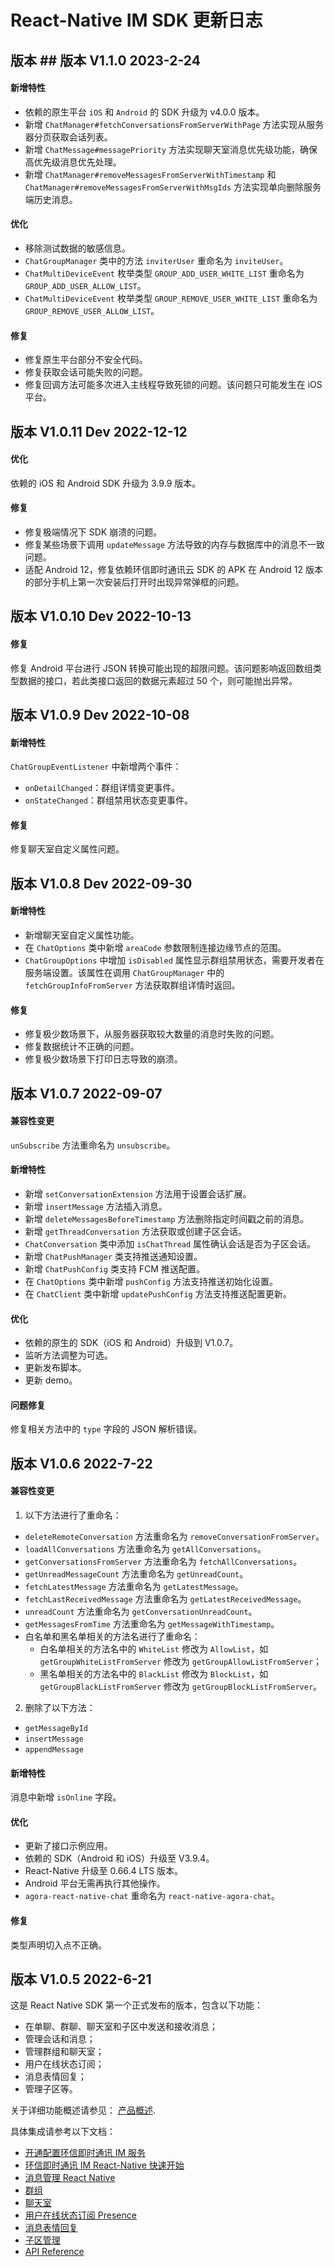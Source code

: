 # React-Native IM SDK 更新日志

<Toc />

## 版本 ## 版本 V1.1.0 2023-2-24

#### 新增特性

- 依赖的原生平台 `iOS` 和 `Android` 的 SDK 升级为 v4.0.0 版本。
- 新增 `ChatManager#fetchConversationsFromServerWithPage` 方法实现从服务器分页获取会话列表。
- 新增 `ChatMessage#messagePriority` 方法实现聊天室消息优先级功能，确保高优先级消息优先处理。
- 新增 `ChatManager#removeMessagesFromServerWithTimestamp` 和 `ChatManager#removeMessagesFromServerWithMsgIds` 方法实现单向删除服务端历史消息。

#### 优化

- 移除测试数据的敏感信息。
- `ChatGroupManager` 类中的方法 `inviterUser` 重命名为 `inviteUser`。
- `ChatMultiDeviceEvent` 枚举类型 `GROUP_ADD_USER_WHITE_LIST` 重命名为 `GROUP_ADD_USER_ALLOW_LIST`。
- `ChatMultiDeviceEvent` 枚举类型 `GROUP_REMOVE_USER_WHITE_LIST` 重命名为 `GROUP_REMOVE_USER_ALLOW_LIST`。

#### 修复

- 修复原生平台部分不安全代码。
- 修复获取会话可能失败的问题。
- 修复回调方法可能多次进入主线程导致死锁的问题。该问题只可能发生在 iOS 平台。

## 版本 V1.0.11 Dev 2022-12-12

#### 优化

依赖的 iOS 和 Android SDK 升级为 3.9.9 版本。

#### 修复

- 修复极端情况下 SDK 崩溃的问题。
- 修复某些场景下调用 `updateMessage` 方法导致的内存与数据库中的消息不一致问题。
- 适配 Android 12，修复依赖环信即时通讯云 SDK 的 APK 在 Android 12 版本的部分手机上第一次安装后打开时出现异常弹框的问题。

## 版本 V1.0.10 Dev 2022-10-13

#### 修复

修复 Android 平台进行 JSON 转换可能出现的超限问题。该问题影响返回数组类型数据的接口，若此类接口返回的数据元素超过 50 个，则可能抛出异常。

## 版本 V1.0.9 Dev 2022-10-08

#### 新增特性

`ChatGroupEventListener` 中新增两个事件：
- `onDetailChanged`：群组详情变更事件。
- `onStateChanged`：群组禁用状态变更事件。

#### 修复

修复聊天室自定义属性问题。

## 版本 V1.0.8 Dev 2022-09-30

#### 新增特性

- 新增聊天室自定义属性功能。
- 在 `ChatOptions` 类中新增 `areaCode` 参数限制连接边缘节点的范围。
- `ChatGroupOptions` 中增加 `isDisabled` 属性显示群组禁用状态，需要开发者在服务端设置。该属性在调用 `ChatGroupManager` 中的 `fetchGroupInfoFromServer` 方法获取群组详情时返回。

#### 修复

- 修复极少数场景下，从服务器获取较大数量的消息时失败的问题。
- 修复数据统计不正确的问题。
- 修复极少数场景下打印日志导致的崩溃。


## 版本 V1.0.7 2022-09-07

#### 兼容性变更

`unSubscribe` 方法重命名为 `unsubscribe`。

#### 新增特性

- 新增 `setConversationExtension` 方法用于设置会话扩展。
- 新增 `insertMessage` 方法插入消息。
- 新增 `deleteMessagesBeforeTimestamp` 方法删除指定时间戳之前的消息。
- 新增 `getThreadConversation` 方法获取或创建子区会话。
- `ChatConversation` 类中添加 `isChatThread` 属性确认会话是否为子区会话。
- 新增 `ChatPushManager` 类支持推送通知设置。
- 新增 `ChatPushConfig` 类支持 FCM 推送配置。
- 在 `ChatOptions` 类中新增 `pushConfig` 方法支持推送初始化设置。
- 在 `ChatClient` 类中新增 `updatePushConfig` 方法支持推送配置更新。

#### 优化

- 依赖的原生的 SDK（iOS 和 Android）升级到 V1.0.7。
- 监听方法调整为可选。
- 更新发布脚本。
- 更新 demo。

#### 问题修复

修复相关方法中的 `type` 字段的 JSON 解析错误。

## 版本 V1.0.6 2022-7-22

#### 兼容性变更

1. 以下方法进行了重命名：

- `deleteRemoteConversation` 方法重命名为 `removeConversationFromServer`。
- `loadAllConversations` 方法重命名为 `getAllConversations`。
- `getConversationsFromServer` 方法重命名为 `fetchAllConversations`。
- `getUnreadMessageCount` 方法重命名为 `getUnreadCount`。
- `fetchLatestMessage` 方法重命名为 `getLatestMessage`。
- `fetchLastReceivedMessage` 方法重命名为 `getLatestReceivedMessage`。
- `unreadCount` 方法重命名为 `getConversationUnreadCount`。
- `getMessagesFromTime` 方法重命名为 `getMessageWithTimestamp`。
- 白名单和黑名单相关的方法名进行了重命名：
  - 白名单相关的方法名中的 `WhiteList` 修改为 `AllowList`，如 `getGroupWhiteListFromServer` 修改为 `getGroupAllowListFromServer`；
  - 黑名单相关的方法名中的 `BlackList` 修改为 `BlockList`，如 `getGroupBlackListFromServer` 修改为 `getGroupBlockListFromServer`。

2. 删除了以下方法：

- `getMessageById`
- `insertMessage`
- `appendMessage`

#### 新增特性

消息中新增 `isOnline` 字段。

#### 优化

- 更新了接口示例应用。
- 依赖的 SDK（Android 和 iOS）升级至 V3.9.4。
- React-Native 升级至 0.66.4 LTS 版本。
- Android 平台无需再执行其他操作。
- `agora-react-native-chat` 重命名为 `react-native-agora-chat`。
  

#### 修复

类型声明切入点不正确。

## 版本 V1.0.5 2022-6-21

这是 React Native SDK 第一个正式发布的版本，包含以下功能：

- 在单聊、群聊、聊天室和子区中发送和接收消息；
- 管理会话和消息；
- 管理群组和聊天室；
- 用户在线状态订阅；
- 消息表情回复；
- 管理子区等。

关于详细功能概述请参见： [产品概述](/product/introduction.html).

具体集成请参考以下文档：

- [开通配置环信即时通讯 IM 服务](/product/enable_and_configure_IM.html)
- [环信即时通讯 IM React-Native 快速开始](quickstart.html)
- [消息管理 React Native](message_overview.html)
- [群组](group_overview.html)
- [聊天室](room_overview.html)
- [用户在线状态订阅 Presence](presence.html)
- [消息表情回复](reaction.html)
- [子区管理](thread.html)
- [API Reference](apireference.html)